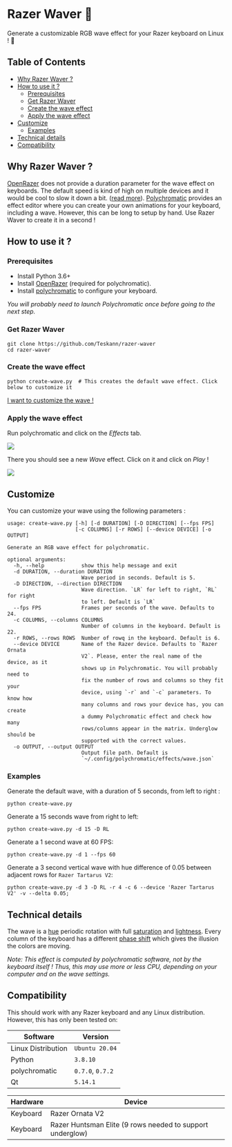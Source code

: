 # Razer Waver :ocean:

Generate a customizable RGB wave effect for your Razer keyboard on Linux ! 🌈

## Table of Contents

- [Why Razer Waver ?](#why-razer-waver-)
- [How to use it ?](#how-to-use-it-)
    - [Prerequisites](#prerequisites)
    - [Get Razer Waver](#get-razer-waver)
    - [Create the wave effect](#create-the-wave-effect)
    - [Apply the wave effect](#apply-the-wave-effect)
- [Customize](#customize)
  - [Examples](#examples)
- [Technical details](#technical-details)
- [Compatibility](#compatibility)

## Why Razer Waver ?

[OpenRazer](https://openrazer.github.io/) does not provide a duration parameter for the wave effect on keyboards.
The default speed is kind of high on multiple devices and it would be cool to
slow it down a bit.
([read more](https://github.com/polychromatic/polychromatic/issues/219#issuecomment-554792903)).
[Polychromatic](https://github.com/polychromatic/polychromatic) provides an
effect editor where you can create your own animations
for your keyboard, including a wave. However, this can be long to setup by
hand. Use Razer Waver to create it in a second !

## How to use it ?

### Prerequisites

- Install Python 3.6+
- Install [OpenRazer](https://openrazer.github.io/) (required for polychromatic).
- Install [polychromatic](https://github.com/polychromatic/polychromatic) to configure your keyboard.

*You will probably need to launch Polychromatic once before going to the next step.*

### Get Razer Waver

```
git clone https://github.com/Teskann/razer-waver
cd razer-waver
```

### Create the wave effect

```
python create-wave.py  # This creates the default wave effect. Click below to customize it
```

[I want to customize the wave !](#customize)

### Apply the wave effect

Run polychromatic and click on the *Effects* tab.

![](img/polychromatic.jpg)

There you should see a new *Wave* effect. Click on it and click on *Play* !

![](img/step-2.jpg)

## Customize

You can customize your wave using the following parameters :
```
usage: create-wave.py [-h] [-d DURATION] [-D DIRECTION] [--fps FPS]
                      [-c COLUMNS] [-r ROWS] [--device DEVICE] [-o OUTPUT]

Generate an RGB wave effect for polychromatic.

optional arguments:
  -h, --help            show this help message and exit
  -d DURATION, --duration DURATION
                        Wave period in seconds. Default is 5.
  -D DIRECTION, --direction DIRECTION
                        Wave direction. `LR` for left to right, `RL` for right
                        to left. Default is `LR`
  --fps FPS             Frames per seconds of the wave. Defaults to 24.
  -c COLUMNS, --columns COLUMNS
                        Number of columns in the keyboard. Default is 22.
  -r ROWS, --rows ROWS  Number of rowq in the keyboard. Default is 6.
  --device DEVICE       Name of the Razer device. Defaults to `Razer Ornata
                        V2`. Please, enter the real name of the device, as it
                        shows up in Polychromatic. You will probably need to
                        fix the number of rows and columns so they fit your
                        device, using `-r` and `-c` parameters. To know how
                        many columns and rows your device has, you can create
                        a dummy Polychromatic effect and check how many
                        rows/columns appear in the matrix. Underglow should be
                        supported with the correct values.
  -o OUTPUT, --output OUTPUT
                        Output file path. Default is
                        `~/.config/polychromatic/effects/wave.json`
```

### Examples

Generate the default wave, with a duration of 5 seconds, from left to right :

```
python create-wave.py
```

Generate a 15 seconds wave from right to left:

```
python create-wave.py -d 15 -D RL
```

Generate a 1 second wave at 60 FPS:

```
python create-wave.py -d 1 --fps 60
```

Generate a 3 second vertical wave with hue difference of 0.05 between adjacent rows for `Razer Tartarus V2`:

```
python create-wave.py -d 3 -D RL -r 4 -c 6 --device 'Razer Tartarus V2' -v --delta 0.05;
```

## Technical details

The wave is a [hue](https://en.wikipedia.org/wiki/Hue) periodic rotation with
full [saturation](https://en.wikipedia.org/wiki/Colorfulness) and
[lightness](https://en.wikipedia.org/wiki/Lightness). Every column of the
keyboard has a different
[phase shift](https://en.wikipedia.org/wiki/Phase_(waves)#Phase_shift)
which gives the illusion the colors are moving.

*Note: This effect is computed by polychromatic software, not by the
keyboard itself ! Thus, this may use more or less CPU, depending on your
computer and on the wave settings.*

## Compatibility

This should work with any Razer keyboard and any Linux distribution. However,
this has only been tested on:

Software           | Version
-------------------|---------------
Linux Distribution | `Ubuntu 20.04`
Python             | `3.8.10`
polychromatic      | `0.7.0`, `0.7.2`
Qt                 | `5.14.1`

Hardware | Device
---------|----------------
Keyboard | Razer Ornata V2
Keyboard | Razer Huntsman Elite (9 rows needed to support underglow)
